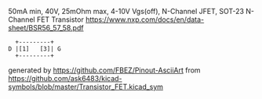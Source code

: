 50mA min, 40V, 25mOhm max, 4-10V Vgs(off), N-Channel JFET, SOT-23
N-Channel FET Transistor
https://www.nxp.com/docs/en/data-sheet/BSR56_57_58.pdf


	  +---------+
	D |[1]   [3]| G
	  +---------+


generated by https://github.com/FBEZ/Pinout-AsciiArt from https://github.com/ask6483/kicad-symbols/blob/master/Transistor_FET.kicad_sym